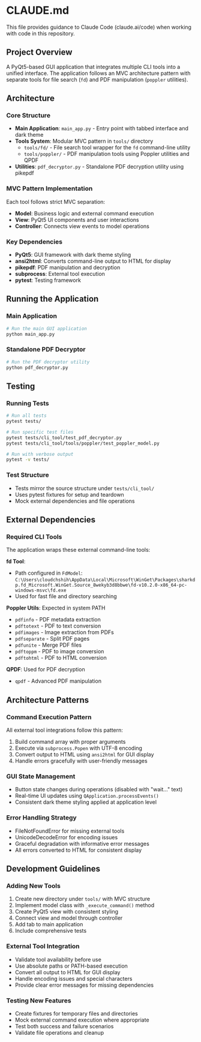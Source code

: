 # CLAUDE.md

This file provides guidance to Claude Code (claude.ai/code) when working with code in this repository.

## Project Overview

A PyQt5-based GUI application that integrates multiple CLI tools into a unified interface. The application follows an MVC architecture pattern with separate tools for file search (`fd`) and PDF manipulation (`poppler` utilities).

## Architecture

### Core Structure
- **Main Application**: `main_app.py` - Entry point with tabbed interface and dark theme
- **Tools System**: Modular MVC pattern in `tools/` directory
  - `tools/fd/` - File search tool wrapper for the `fd` command-line utility
  - `tools/poppler/` - PDF manipulation tools using Poppler utilities and QPDF
- **Utilities**: `pdf_decryptor.py` - Standalone PDF decryption utility using pikepdf

### MVC Pattern Implementation
Each tool follows strict MVC separation:
- **Model**: Business logic and external command execution
- **View**: PyQt5 UI components and user interactions  
- **Controller**: Connects view events to model operations

### Key Dependencies
- **PyQt5**: GUI framework with dark theme styling
- **ansi2html**: Converts command-line output to HTML for display
- **pikepdf**: PDF manipulation and decryption
- **subprocess**: External tool execution
- **pytest**: Testing framework

## Running the Application

### Main Application
```bash
# Run the main GUI application
python main_app.py
```

### Standalone PDF Decryptor
```bash
# Run the PDF decryptor utility
python pdf_decryptor.py
```

## Testing

### Running Tests
```bash
# Run all tests
pytest tests/

# Run specific test files
pytest tests/cli_tool/test_pdf_decryptor.py
pytest tests/cli_tool/tools/poppler/test_poppler_model.py

# Run with verbose output
pytest -v tests/
```

### Test Structure
- Tests mirror the source structure under `tests/cli_tool/`
- Uses pytest fixtures for setup and teardown
- Mock external dependencies and file operations

## External Dependencies

### Required CLI Tools
The application wraps these external command-line tools:

**fd Tool**:
- Path configured in `FdModel`: `C:\Users\cloudchshih\AppData\Local\Microsoft\WinGet\Packages\sharkdp.fd_Microsoft.WinGet.Source_8wekyb3d8bbwe\fd-v10.2.0-x86_64-pc-windows-msvc\fd.exe`
- Used for fast file and directory searching

**Poppler Utils**: Expected in system PATH
- `pdfinfo` - PDF metadata extraction
- `pdftotext` - PDF to text conversion
- `pdfimages` - Image extraction from PDFs
- `pdfseparate` - Split PDF pages
- `pdfunite` - Merge PDF files
- `pdftoppm` - PDF to image conversion
- `pdftohtml` - PDF to HTML conversion

**QPDF**: Used for PDF decryption
- `qpdf` - Advanced PDF manipulation

## Architecture Patterns

### Command Execution Pattern
All external tool integrations follow this pattern:
1. Build command array with proper arguments
2. Execute via `subprocess.Popen` with UTF-8 encoding
3. Convert output to HTML using `ansi2html` for GUI display
4. Handle errors gracefully with user-friendly messages

### GUI State Management
- Button state changes during operations (disabled with "wait..." text)
- Real-time UI updates using `QApplication.processEvents()`
- Consistent dark theme styling applied at application level

### Error Handling Strategy
- FileNotFoundError for missing external tools
- UnicodeDecodeError for encoding issues
- Graceful degradation with informative error messages
- All errors converted to HTML for consistent display

## Development Guidelines

### Adding New Tools
1. Create new directory under `tools/` with MVC structure
2. Implement model class with `_execute_command()` method
3. Create PyQt5 view with consistent styling
4. Connect view and model through controller
5. Add tab to main application
6. Include comprehensive tests

### External Tool Integration
- Validate tool availability before use
- Use absolute paths or PATH-based execution
- Convert all output to HTML for GUI display
- Handle encoding issues and special characters
- Provide clear error messages for missing dependencies

### Testing New Features
- Create fixtures for temporary files and directories
- Mock external command execution where appropriate
- Test both success and failure scenarios
- Validate file operations and cleanup